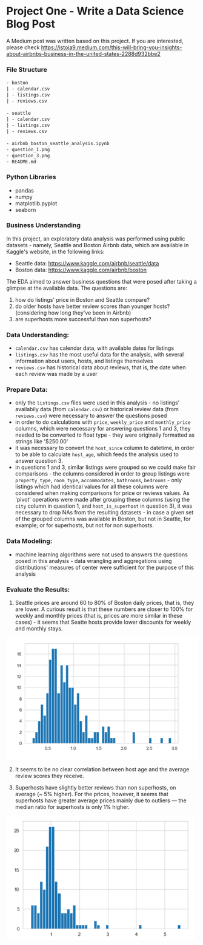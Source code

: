 # Project One - Write a Data Science Blog Post

A Medium post was written based on this project. If you are interested, please check 
https://istoia9.medium.com/this-will-bring-you-insights-about-airbnbs-business-in-the-united-states-2288d932bbe2


### File Structure
    - boston
	| - calendar.csv
	| - listings.csv
	| - reviews.csv

	- seattle
	| - calendar.csv
	| - listings.csv
	| - reviews.csv

	- airbnb_boston_seattle_analysis.ipynb
	- question_1.png
	- question_3.png
	- README.md


### Python Libraries
- pandas
- numpy
- matplotlib.pyplot
- seaborn


### Business Understanding
In this project, an exploratory data analysis was performed using public datasets - namely, Seattle and Boston Airbnb data, which are available in Kaggle's website, in the following links:
- Seattle data: https://www.kaggle.com/airbnb/seattle/data
- Boston data: https://www.kaggle.com/airbnb/boston

The EDA aimed to answer business questions that were posed after taking a glimpse at the available data. The questions are:
1. how do listings' price in Boston and Seattle compare?
2. do older hosts have better review scores than younger hosts? (considering how long they've been in Airbnb)
3. are superhosts more successful than non superhosts?


### Data Understanding:
- `calendar.csv` has calendar data, with available dates for listings
- `listings.csv` has the most useful data for the analysis, with several information about users, hosts, and listings themselves
- `reviews.csv` has historical data about reviews, that is, the date when each review was made by a user


### Prepare Data:
- only the `listings.csv` files were used in this analysis - no listings' availabily data (from `calendar.csv`) or historical review data (from `reviews.csv`) were necessary to answer the questions posed
- in order to do calculations with `price`, `weekly_price` and `monthly_price` columns, which were necessary for answering questions 1 and 3, they needed to be converted to float type - they were originally formatted as strings like '$250.00'
- it was necessary to convert the `host_since` column to datetime, in order to be able to calculate `host_age`, which feeds the analysis used to answer question 3.
- in questions 1 and 3, similar listings were grouped so we could make fair comparisons - the columns considered in order to group listings were `property_type`,  `room_type`, `accommodates`, `bathrooms`, `bedrooms` - only listings which had identical values for all these columns were considered when making comparisons for price or reviews values. As 'pivot' operations were made after grouping these columns (using the `city` column in question 1, and `host_is_superhost` in question 3), it was necessary to drop NAs from the resulting datasets - in case a given set of the grouped columns was available in Boston, but not in Seattle, for example; or for superhosts, but not for non superhosts.


### Data Modeling:
- machine learning algorithms were not used to answers the questions posed in this analysis - data wrangling and aggregations using distributions' measures of center were sufficient for the purpose of this analysis


### Evaluate the Results:
1. Seattle prices are around 60 to 80% of Boston daily prices, that is, they are lower. A curious result is that these numbers are closer to 100% for weekly and monthly prices (that is, prices are more similar in these cases) - it seems that Seatte hosts provide lower discounts for weekly and monthly stays.

![Image 1](question_1.png "Distribution of median Seattle prices over median Boston prices, for similar grouped listings")

2. It seems to be no clear correlation between host age and the average review scores they receive.

3. Superhosts have slightly better reviews than non superhosts, on average (~ 5% higher). For the prices, however, it seems that superhosts have greater average prices mainly due to outliers — the median ratio for superhosts is only 1% higher.

![Image 2](question_3.png "Distribution of median superhost prices over median non superhost prices, for similar grouped listings")